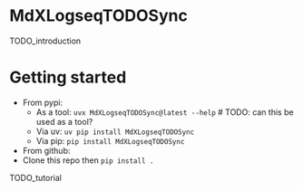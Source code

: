 
# MdXLogseqTODOSync
TODO_introduction

# Getting started
* From pypi:
    * As a tool: `uvx MdXLogseqTODOSync@latest --help`  # TODO: can this be used as a tool?
    * Via uv: `uv pip install MdXLogseqTODOSync`
    * Via pip: `pip install MdXLogseqTODOSync`
* From github:
* Clone this repo then `pip install .`

TODO_tutorial
